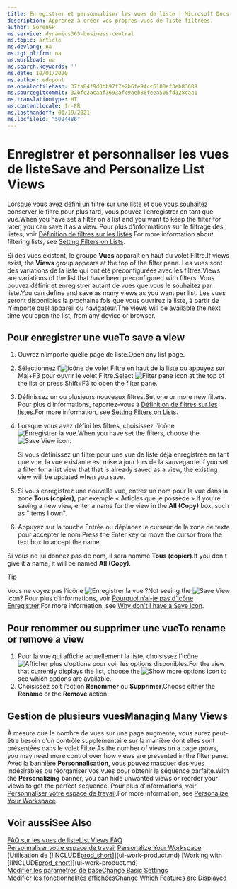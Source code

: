 ```yaml
---
title: Enregistrer et personnaliser les vues de liste | Microsoft Docs
description: Apprenez à créer vos propres vues de liste filtrées.
author: SorenGP
ms.service: dynamics365-business-central
ms.topic: article
ms.devlang: na
ms.tgt_pltfrm: na
ms.workload: na
ms.search.keywords: ''
ms.date: 10/01/2020
ms.author: edupont
ms.openlocfilehash: 37fa84f9d0bb97f7e2b6fe94cc6180ef3eb83689
ms.sourcegitcommit: 32bfc2acaaf3693afc9aeb86feea505fd328caa1
ms.translationtype: HT
ms.contentlocale: fr-FR
ms.lasthandoff: 01/19/2021
ms.locfileid: "5024486"
---
```

# <a name="save-and-personalize-list-views"></a><span data-ttu-id="3a495-103">Enregistrer et personnaliser les vues de liste</span><span class="sxs-lookup"><span data-stu-id="3a495-103">Save and Personalize List Views</span></span>
<span data-ttu-id="3a495-104">Lorsque vous avez défini un filtre sur une liste et que vous souhaitez conserver le filtre pour plus tard, vous pouvez l’enregistrer en tant que vue.</span><span class="sxs-lookup"><span data-stu-id="3a495-104">When you have set a filter on a list and you want to keep the filter for later, you can save it as a view.</span></span> <span data-ttu-id="3a495-105">Pour plus d’informations sur le filtrage des listes, voir [Définition de filtres sur les listes](ui-enter-criteria-filters.md#setting-filters-on-lists).</span><span class="sxs-lookup"><span data-stu-id="3a495-105">For more information about filtering lists, see [Setting Filters on Lists](ui-enter-criteria-filters.md#setting-filters-on-lists).</span></span>

<span data-ttu-id="3a495-106">Si des vues existent, le groupe **Vues** apparaît en haut du volet Filtre.</span><span class="sxs-lookup"><span data-stu-id="3a495-106">If views exist, the **Views** group appears at the top of the filter pane.</span></span> <span data-ttu-id="3a495-107">Les vues sont des variations de la liste qui ont été préconfigurées avec les filtres.</span><span class="sxs-lookup"><span data-stu-id="3a495-107">Views are variations of the list that have been preconfigured with filters.</span></span> <span data-ttu-id="3a495-108">Vous pouvez définir et enregistrer autant de vues que vous le souhaitez par liste.</span><span class="sxs-lookup"><span data-stu-id="3a495-108">You can define and save as many views as you want per list.</span></span> <span data-ttu-id="3a495-109">Les vues seront disponibles la prochaine fois que vous ouvrirez la liste, à partir de n’importe quel appareil ou navigateur.</span><span class="sxs-lookup"><span data-stu-id="3a495-109">The views will be available the next time you open the list, from any device or browser.</span></span>

## <a name="to-save-a-view"></a><span data-ttu-id="3a495-110">Pour enregistrer une vue</span><span class="sxs-lookup"><span data-stu-id="3a495-110">To save a view</span></span>
1. <span data-ttu-id="3a495-111">Ouvrez n’importe quelle page de liste.</span><span class="sxs-lookup"><span data-stu-id="3a495-111">Open any list page.</span></span>
2. <span data-ttu-id="3a495-112">Sélectionnez l’![icône de volet Filtre](media/open-filter-pane-icon.png "Icône de volet Filtre") en haut de la liste ou appuyez sur Maj+F3 pour ouvrir le volet Filtre.</span><span class="sxs-lookup"><span data-stu-id="3a495-112">Select ![Filter pane icon](media/open-filter-pane-icon.png "Filter pane icon") at the top of the list or press Shift+F3 to open the filter pane.</span></span>
3. <span data-ttu-id="3a495-113">Définissez un ou plusieurs nouveaux filtres.</span><span class="sxs-lookup"><span data-stu-id="3a495-113">Set one or more new filters.</span></span> <span data-ttu-id="3a495-114">Pour plus d’informations, reportez-vous à [Définition de filtres sur les listes](ui-enter-criteria-filters.md#setting-filters-on-lists).</span><span class="sxs-lookup"><span data-stu-id="3a495-114">For more information, see [Setting Filters on Lists](ui-enter-criteria-filters.md#setting-filters-on-lists).</span></span>
4. <span data-ttu-id="3a495-115">Lorsque vous avez défini les filtres, choisissez l’icône ![Enregistrer la vue](media/save_view_icon.png "Enregistrer la vue").</span><span class="sxs-lookup"><span data-stu-id="3a495-115">When you have set the filters, choose the ![Save View](media/save_view_icon.png "Save View") icon.</span></span>

    <span data-ttu-id="3a495-116">Si vous définissez un filtre pour une vue de liste déjà enregistrée en tant que vue, la vue existante est mise à jour lors de la sauvegarde.</span><span class="sxs-lookup"><span data-stu-id="3a495-116">If you set a filter for a list view that that is already saved as a view, the existing view will be updated when you save.</span></span>
5. <span data-ttu-id="3a495-117">Si vous enregistrez une nouvelle vue, entrez un nom pour la vue dans la zone **Tous (copier)**, par exemple « Articles que je possède ».</span><span class="sxs-lookup"><span data-stu-id="3a495-117">If you're saving a new view, enter a name for the view in the **All (Copy)** box, such as "Items I own".</span></span>
6. <span data-ttu-id="3a495-118">Appuyez sur la touche Entrée ou déplacez le curseur de la zone de texte pour accepter le nom.</span><span class="sxs-lookup"><span data-stu-id="3a495-118">Press the Enter key or move the cursor from the text box to accept the name.</span></span>

<span data-ttu-id="3a495-119">Si vous ne lui donnez pas de nom, il sera nommé **Tous (copier)**.</span><span class="sxs-lookup"><span data-stu-id="3a495-119">If you don't give it a name, it will be named **All (Copy)**.</span></span>

> [!TIP]
> <span data-ttu-id="3a495-120">Vous ne voyez pas l’icône ![Enregistrer la vue](media/save_view_icon.png "Enregistrer la vue") ?</span><span class="sxs-lookup"><span data-stu-id="3a495-120">Not seeing the ![Save View](media/save_view_icon.png "Save View") icon?</span></span> <span data-ttu-id="3a495-121">Pour plus d’informations, voir [Pourquoi n’ai-je pas d’icône Enregistrer](ui-views-faq.md#save).</span><span class="sxs-lookup"><span data-stu-id="3a495-121">For more information, see [Why don't I have a Save icon](ui-views-faq.md#save).</span></span>

## <a name="to-rename-or-remove-a-view"></a><span data-ttu-id="3a495-122">Pour renommer ou supprimer une vue</span><span class="sxs-lookup"><span data-stu-id="3a495-122">To rename or remove a view</span></span>
1. <span data-ttu-id="3a495-123">Pour la vue qui affiche actuellement la liste, choisissez l’icône ![Afficher plus d’options](media/show-more-options-icon.png "Afficher plus d’options") pour voir les options disponibles.</span><span class="sxs-lookup"><span data-stu-id="3a495-123">For the view that currently displays the list, choose the ![Show more options](media/show-more-options-icon.png "Show more options") icon to see which options are available.</span></span>
2. <span data-ttu-id="3a495-124">Choisissez soit l’action **Renommer** ou **Supprimer**.</span><span class="sxs-lookup"><span data-stu-id="3a495-124">Choose either the **Rename** or the **Remove** action.</span></span>

## <a name="managing-many-views"></a><span data-ttu-id="3a495-125">Gestion de plusieurs vues</span><span class="sxs-lookup"><span data-stu-id="3a495-125">Managing Many Views</span></span>
<span data-ttu-id="3a495-126">À mesure que le nombre de vues sur une page augmente, vous aurez peut-être besoin d’un contrôle supplémentaire sur la manière dont elles sont présentées dans le volet Filtre.</span><span class="sxs-lookup"><span data-stu-id="3a495-126">As the number of views on a page grows, you may need more control over how views are presented in the filter pane.</span></span> <span data-ttu-id="3a495-127">Avec la bannière **Personnalisation**, vous pouvez masquer des vues indésirables ou réorganiser vos vues pour obtenir la séquence parfaite.</span><span class="sxs-lookup"><span data-stu-id="3a495-127">With the **Personalizing** banner, you can hide unwanted views or reorder your views to get the perfect sequence.</span></span> <span data-ttu-id="3a495-128">Pour plus d’informations, voir [Personnaliser votre espace de travail](ui-personalization-user.md).</span><span class="sxs-lookup"><span data-stu-id="3a495-128">For more information, see [Personalize Your Workspace](ui-personalization-user.md).</span></span>

## <a name="see-also"></a><span data-ttu-id="3a495-129">Voir aussi</span><span class="sxs-lookup"><span data-stu-id="3a495-129">See Also</span></span>
[<span data-ttu-id="3a495-130">FAQ sur les vues de liste</span><span class="sxs-lookup"><span data-stu-id="3a495-130">List Views FAQ</span></span>](ui-views-faq.md)  
<span data-ttu-id="3a495-131">[Personnaliser votre espace de travail](ui-personalization-user.md)  </span><span class="sxs-lookup"><span data-stu-id="3a495-131">[Personalize Your Workspace](ui-personalization-user.md)  </span></span>  
<span data-ttu-id="3a495-132">[Utilisation de [!INCLUDE[prod_short](includes/prod_short.md)]](ui-work-product.md)  </span><span class="sxs-lookup"><span data-stu-id="3a495-132">[Working with [!INCLUDE[prod_short](includes/prod_short.md)]](ui-work-product.md)  </span></span>  
[<span data-ttu-id="3a495-133">Modifier les paramètres de base</span><span class="sxs-lookup"><span data-stu-id="3a495-133">Change Basic Settings</span></span>](ui-change-basic-settings.md)  
[<span data-ttu-id="3a495-134">Modifier les fonctionnalités affichées</span><span class="sxs-lookup"><span data-stu-id="3a495-134">Change Which Features are Displayed</span></span>](ui-experiences.md)  
